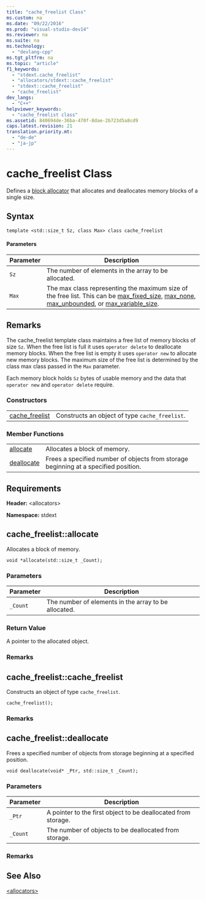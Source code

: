 ```yaml
---
title: "cache_freelist Class"
ms.custom: na
ms.date: "09/22/2016"
ms.prod: "visual-studio-dev14"
ms.reviewer: na
ms.suite: na
ms.technology: 
  - "devlang-cpp"
ms.tgt_pltfrm: na
ms.topic: "article"
f1_keywords: 
  - "stdext.cache_freelist"
  - "allocators/stdext::cache_freelist"
  - "stdext::cache_freelist"
  - "cache_freelist"
dev_langs: 
  - "C++"
helpviewer_keywords: 
  - "cache_freelist class"
ms.assetid: 840694de-36ba-470f-8dae-2b723d5a8cd9
caps.latest.revision: 21
translation.priority.mt: 
  - "de-de"
  - "ja-jp"
---
```

# cache_freelist Class
Defines a [block allocator](../vs140/-allocators-.md) that allocates and deallocates memory blocks of a single size.  
  
## Syntax  
  
```  
template <std::size_t Sz, class Max> class cache_freelist  
```  
  
#### Parameters  
  
|Parameter|Description|  
|---------------|-----------------|  
|`Sz`|The number of elements in the array to be allocated.|  
|`Max`|The max class representing the maximum size of the free list. This can be [max_fixed_size](../vs140/max_fixed_size-class.md), [max_none](../vs140/max_none-class.md), [max_unbounded](../vs140/max_unbounded-class.md), or [max_variable_size](../vs140/max_variable_size-class.md).|  
  
## Remarks  
 The cache_freelist template class maintains a free list of memory blocks of size `Sz`. When the free list is full it uses `operator delete` to deallocate memory blocks. When the free list is empty it uses `operator new` to allocate new memory blocks. The maximum size of the free list is determined by the class max class passed in the `Max` parameter.  
  
 Each memory block holds `Sz` bytes of usable memory and the data that `operator new` and `operator delete` require.  
  
### Constructors  
  
|||  
|-|-|  
|[cache_freelist](#cache_freelist__cache_freelist)|Constructs an object of type `cache_freelist`.|  
  
### Member Functions  
  
|||  
|-|-|  
|[allocate](#cache_freelist__allocate)|Allocates a block of memory.|  
|[deallocate](#cache_freelist__deallocate)|Frees a specified number of objects from storage beginning at a specified position.|  
  
## Requirements  
 **Header:** \<allocators>  
  
 **Namespace:** stdext  
  
##  <a name="cache_freelist__allocate"></a>  cache_freelist::allocate  
 Allocates a block of memory.  
  
```  
void *allocate(std::size_t _Count);  
```  
  
### Parameters  
  
|Parameter|Description|  
|---------------|-----------------|  
|`_Count`|The number of elements in the array to be allocated.|  
  
### Return Value  
 A pointer to the allocated object.  
  
### Remarks  
  
##  <a name="cache_freelist__cache_freelist"></a>  cache_freelist::cache_freelist  
 Constructs an object of type `cache_freelist`.  
  
```  
cache_freelist();  
```  
  
### Remarks  
  
##  <a name="cache_freelist__deallocate"></a>  cache_freelist::deallocate  
 Frees a specified number of objects from storage beginning at a specified position.  
  
```  
void deallocate(void* _Ptr, std::size_t _Count);  
```  
  
### Parameters  
  
|Parameter|Description|  
|---------------|-----------------|  
|`_Ptr`|A pointer to the first object to be deallocated from storage.|  
|`_Count`|The number of objects to be deallocated from storage.|  
  
### Remarks  
  
## See Also  
 [\<allocators>](../vs140/-allocators-.md)